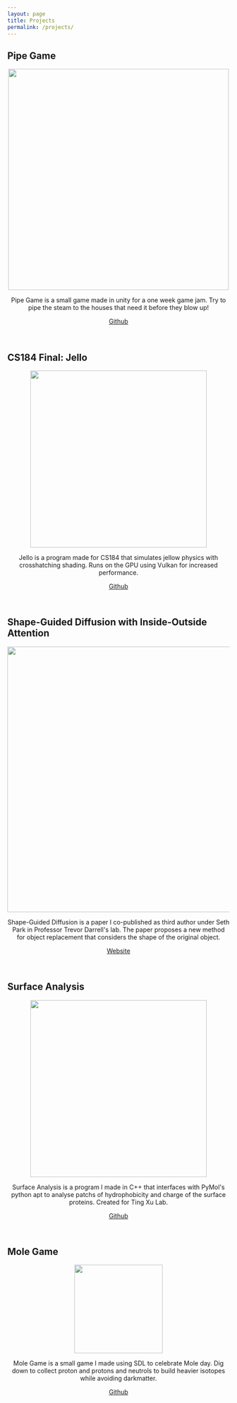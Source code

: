 ```yaml
---
layout: page
title: Projects
permalink: /projects/
---
```


<p align=middle>
  <h2>Pipe Game</h2>
</p>
<p align=middle>
  <img src="../pipegame.png" width=500>
</p>
<p align=middle>
Pipe Game is a small game made in unity for a one week game jam. Try to pipe the steam to the houses that need it before they blow up!
</p>
<p align=middle>
<a href="https://github.com/Clayton-Toste/PipeGame">Github</a>
</p>

<br>
<p align=middle>
  <h2>CS184 Final: Jello</h2>
</p>
<p align=middle>
  <img src="../jello.gif" width=400>
</p>
<p align=middle>
Jello is a program made for CS184 that simulates jellow physics with crosshatching shading. Runs on the GPU using Vulkan for increased performance.
</p>
<p align=middle>
<a href="https://github.com/Clayton-Toste/CS184-final-jello/tree/master">Github</a>
</p>

<br>
<p align=middle>
  <h2>Shape-Guided Diffusion with Inside-Outside Attention</h2>
</p>
<p align=middle>
  <img src="../SGD.png" width=600>
</p>
<p align=middle>
Shape-Guided Diffusion is a paper I co-published as third author under Seth Park in Professor Trevor Darrell's lab. The paper proposes a new method for object replacement that considers the shape of the original object.
</p>
<p align=middle>
<a href="https://shape-guided-diffusion.github.io/">Website</a>
</p>

<br>
<p align=middle>
  <h2>Surface Analysis</h2>
</p>
<p align=middle>
  <img src="../SA.png" width=400>
</p>
<p align=middle>
Surface Analysis is a program I made in C++ that interfaces with PyMol's python apt to analyse patchs of hydrophobicity and charge of the surface proteins. Created for Ting Xu Lab.
</p>
<p align=middle>
<a href="https://github.com/Clayton-Toste/Surface-Anaysis/tree/master">Github</a>
</p>

<br>
<p align=middle>
  <h2>Mole Game</h2>
</p>
<p align=middle>
  <img src="../molegame.png" width=200>
</p>
<p align=middle>
Mole Game is a small game I made using SDL to celebrate Mole day. Dig down to collect proton and protons and neutrols to build heavier isotopes while avoiding darkmatter.
</p>
<p align=middle>
<a href="https://github.com/Clayton-Toste/Mole/tree/master">Github</a>
</p>

